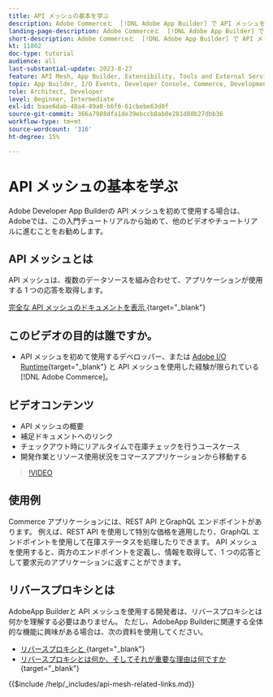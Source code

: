 ```yaml
---
title: API メッシュの基本を学ぶ
description: Adobe Commerceと  [!DNL Adobe App Builder] で API メッシュを使用する方法について説明します。 Adobe App Builder のインストール、プロジェクトの操作、GraphQL リバースプロキシの作成などについて説明します。
landing-page-description: Adobe Commerceと  [!DNL Adobe App Builder] で API メッシュを使用する方法について説明します。 Adobe IO のインストール、プロジェクトの操作、graphql リバースプロキシの作成などについて説明します。
short-description: Adobe Commerceと  [!DNL Adobe App Builder] で API メッシュを使用する方法について説明します。 Adobe IO のインストール、プロジェクトの操作、graphql リバースプロキシの作成などについて説明します。
kt: 11802
doc-type: tutorial
audience: all
last-substantial-update: 2023-8-27
feature: API Mesh, App Builder, Extensibility, Tools and External Services, Backend Development
topic: App Builder, I/O Events, Developer Console, Commerce, Development, Integrations
role: Architect, Developer
level: Beginner, Intermediate
exl-id: baae6dab-48a4-49a0-b6f6-61cbebe63d0f
source-git-commit: 366a7988dfa1de39ebccb8ab0e281d80b27dbb36
workflow-type: tm+mt
source-wordcount: '316'
ht-degree: 15%

---
```


# API メッシュの基本を学ぶ

Adobe Developer App Builderの API メッシュを初めて使用する場合は、Adobeでは、この入門チュートリアルから始めて、他のビデオやチュートリアルに進むことをお勧めします。

## API メッシュとは

API メッシュは、複数のデータソースを組み合わせて、アプリケーションが使用する 1 つの応答を取得します。

[ 完全な API メッシュのドキュメントを表示 ](https://developer.adobe.com/graphql-mesh-gateway/gateway/overview/){target="_blank"}

## このビデオの目的は誰ですか。

* API メッシュを初めて使用するデベロッパー、または [Adobe I/O Runtime](https://developer.adobe.com/runtime/docs/guides/overview/){target="_blank"} と API メッシュを使用した経験が限られている [!DNL Adobe Commerce]。

## ビデオコンテンツ

* API メッシュの概要
* 補足ドキュメントへのリンク
* チェックアウト時にリアルタイムで在庫チェックを行うユースケース
* 開発作業とリソース使用状況をコマースアプリケーションから移動する

>[!VIDEO](https://video.tv.adobe.com/v/3417534?quality=12&learn=on)

## 使用例

Commerce アプリケーションには、REST API とGraphQL エンドポイントがあります。 例えば、REST API を使用して特別な価格を適用したり、GraphQL エンドポイントを使用して在庫ステータスを処理したりできます。 API メッシュを使用すると、両方のエンドポイントを定義し、情報を取得して、1 つの応答として要求元のアプリケーションに返すことができます。

## リバースプロキシとは

AdobeApp Builderと API メッシュを使用する開発者は、リバースプロキシとは何かを理解する必要はありません。 ただし、AdobeApp Builderに関連する全体的な機能に興味がある場合は、次の資料を使用してください。

* [ リバースプロキシと ](https://www.imperva.com/learn/performance/reverse-proxy/){target="_blank"}
* [ リバースプロキシとは何か、そしてそれが重要な理由は何ですか ](https://blog.hubspot.com/website/reverse-proxy){target="_blank"}

{{$include /help/_includes/api-mesh-related-links.md}}
